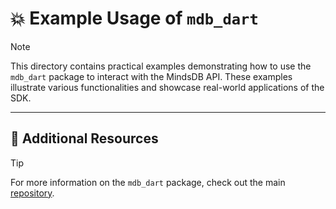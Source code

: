 # 💥 Example Usage of `mdb_dart`

> [!NOTE]
>
> This directory contains practical examples demonstrating how to use the `mdb_dart` package to interact with the MindsDB API. These examples illustrate various functionalities and showcase real-world applications of the SDK.

---

## 🔗 Additional Resources

> [!TIP]
>
> For more information on the `mdb_dart` package, check out the main [repository](https://github.com/ArnavK-09/mdb_dart).
